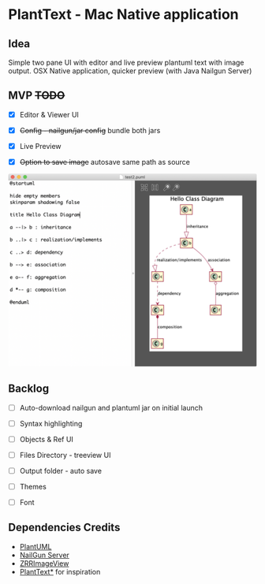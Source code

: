 # PlantText - Mac Native application


## Idea

Simple two pane UI with editor and live preview plantuml text with image output. OSX Native application, quicker preview (with Java Nailgun Server)

## MVP ~~TODO~~

  - [x] Editor & Viewer UI
  - [x] ~~Config - nailgun/jar config~~ bundle both jars
  - [x] Live Preview
  - [x] ~~Option to save image~~ autosave same path as source 

 
![MVP UI](assets/screenshot.png)


## Backlog

  - [ ] Auto-download nailgun and plantuml jar on initial launch
  - [ ] Syntax highlighting
  - [ ] Objects & Ref UI
  - [ ] Files Directory - treeview UI
  - [ ] Output folder - auto save
  - [ ] Themes
  - [ ] Font



## Dependencies  Credits

* [PlantUML](http://plantuml.com/)
* [NailGun Server](http://www.martiansoftware.com/nailgun/)
* [ZRRImageView](https://github.com/Zorroa/ZRRImageView)
* [PlantText*](https://www.planttext.com/) for inspiration 